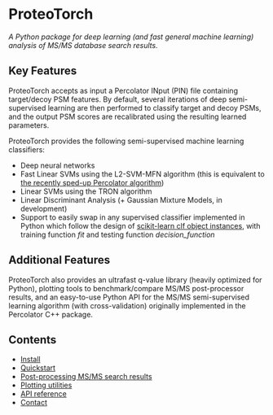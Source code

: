 <!--- ProteoTorch documentation master file, created by
   sphinx-quickstart on Fri Sep  4 12:51:58 2020.-->

# ProteoTorch
_A Python package for deep learning (and fast general machine learning) analysis of MS/MS database search results._

## Key Features
ProteoTorch accepts as input a Percolator INput (PIN) file containing target/decoy PSM features.
By default, several iterations of deep semi-supervised learning are then performed to classify
target and decoy PSMs, and the output PSM scores are recalibrated using the resulting learned parameters.

ProteoTorch provides the following semi-supervised machine learning classifiers:
* Deep neural networks
* Fast Linear SVMs using the L2-SVM-MFN algorithm (this is equivalent to [the recently sped-up Percolator algorithm](https://pubs.acs.org/doi/abs/10.1021/acs.jproteome.9b00288))
* Linear SVMs using the TRON algorithm
* Linear Discriminant Analysis (+ Gaussian Mixture Models, in development)
* Support to easily swap in any supervised classifier implemented in Python which follow the design
 of [scikit-learn clf object instances](https://scikit-learn.org/stable/tutorial/basic/tutorial.html), with  
 training function *fit* and testing function *decision_function*

## Additional Features
ProteoTorch also provides an ultrafast q-value library (heavily optimized for Python),
plotting tools to benchmark/compare MS/MS post-processor results, and an easy-to-use Python API for
the MS/MS semi-supervised learning algorithm (with cross-validation) originally implemented in the Percolator C++ package.

## Contents
* [Install](install.md)
* [Quickstart](quickstart.md)
* [Post-processing MS/MS search results](analyze.md)
* [Plotting utilities](plotting.md)
* [API reference](api.md)
* [Contact](contact.md)